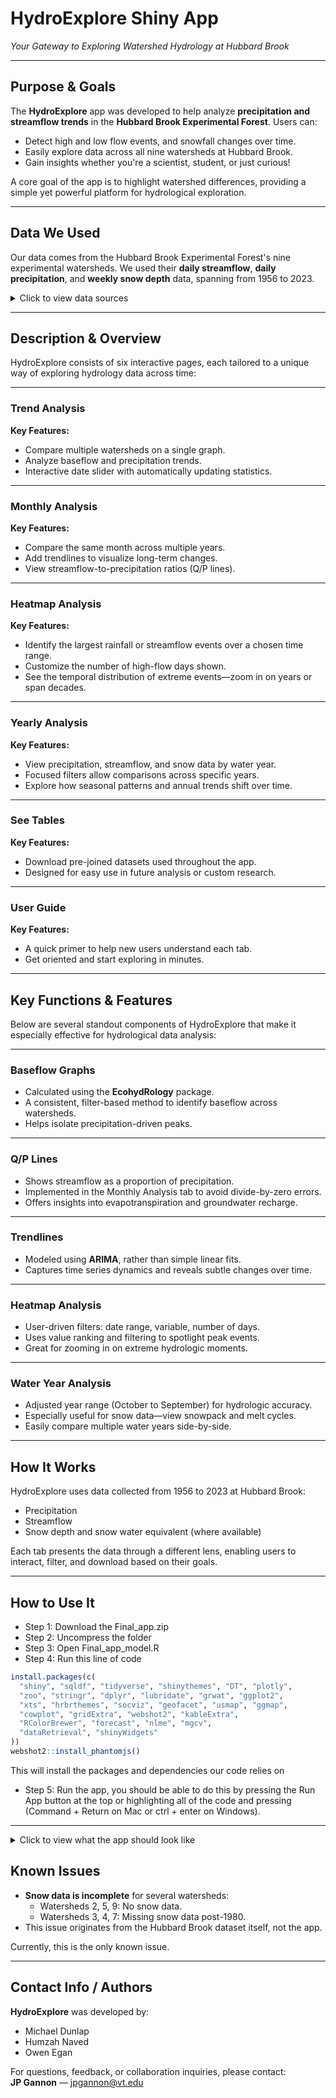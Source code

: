 
# **HydroExplore Shiny App**  
*Your Gateway to Exploring Watershed Hydrology at Hubbard Brook*

---

## Purpose & Goals

The **HydroExplore** app was developed to help analyze **precipitation and streamflow trends** in the **Hubbard Brook Experimental Forest**. Users can:

- Detect high and low flow events, and snowfall changes over time.
- Easily explore data across all nine watersheds at Hubbard Brook.
- Gain insights whether you're a scientist, student, or just curious!

A core goal of the app is to highlight watershed differences, providing a simple yet powerful platform for hydrological exploration.

---
## Data We Used

Our data comes from the Hubbard Brook Experimental Forest's nine experimental watersheds. We used their **daily streamflow**, **daily precipitation**, and **weekly snow depth** data, spanning from 1956 to 2023.

<details>
  <summary>Click to view data sources</summary>

  - [Daily Streamflow Data](https://portal.edirepository.org/nis/mapbrowse?packageid=knb-lter-hbr.2.14)
  - [Daily Precipitation Data](https://portal.edirepository.org/nis/mapbrowse?packageid=knb-lter-hbr.14.19)
  - [Weekly Snow Depth Data](https://portal.edirepository.org/nis/mapbrowse?packageid=knb-lter-hbr.27.20 )

</details>

---

## Description & Overview

HydroExplore consists of six interactive pages, each tailored to a unique way of exploring hydrology data across time:

---

### Trend Analysis

**Key Features:**
- Compare multiple watersheds on a single graph.
- Analyze baseflow and precipitation trends.
- Interactive date slider with automatically updating statistics.

---

### Monthly Analysis

**Key Features:**
- Compare the same month across multiple years.
- Add trendlines to visualize long-term changes.
- View streamflow-to-precipitation ratios (Q/P lines).

---

### Heatmap Analysis

**Key Features:**
- Identify the largest rainfall or streamflow events over a chosen time range.
- Customize the number of high-flow days shown.
- See the temporal distribution of extreme events—zoom in on years or span decades.

---

### Yearly Analysis

**Key Features:**
- View precipitation, streamflow, and snow data by water year.
- Focused filters allow comparisons across specific years.
- Explore how seasonal patterns and annual trends shift over time.

---

### See Tables

**Key Features:**
- Download pre-joined datasets used throughout the app.
- Designed for easy use in future analysis or custom research.

---

### User Guide

**Key Features:**
- A quick primer to help new users understand each tab.
- Get oriented and start exploring in minutes.

---

## Key Functions & Features

Below are several standout components of HydroExplore that make it especially effective for hydrological data analysis:

---

### Baseflow Graphs

- Calculated using the **EcohydRology** package.
- A consistent, filter-based method to identify baseflow across watersheds.
- Helps isolate precipitation-driven peaks.

---

### Q/P Lines

- Shows streamflow as a proportion of precipitation.
- Implemented in the Monthly Analysis tab to avoid divide-by-zero errors.
- Offers insights into evapotranspiration and groundwater recharge.

---

### Trendlines

- Modeled using **ARIMA**, rather than simple linear fits.
- Captures time series dynamics and reveals subtle changes over time.

---

### Heatmap Analysis

- User-driven filters: date range, variable, number of days.
- Uses value ranking and filtering to spotlight peak events.
- Great for zooming in on extreme hydrologic moments.

---

### Water Year Analysis

- Adjusted year range (October to September) for hydrologic accuracy.
- Especially useful for snow data—view snowpack and melt cycles.
- Easily compare multiple water years side-by-side.

---

## How It Works

HydroExplore uses data collected from 1956 to 2023 at Hubbard Brook:

- Precipitation
- Streamflow
- Snow depth and snow water equivalent (where available)

Each tab presents the data through a different lens, enabling users to interact, filter, and download based on their goals.

---

## How to Use It

- Step 1: Download the Final_app.zip
- Step 2: Uncompress the folder
- Step 3: Open Final_app_model.R
- Step 4: Run this line of code 
```R
install.packages(c(
  "shiny", "sqldf", "tidyverse", "shinythemes", "DT", "plotly", 
  "zoo", "stringr", "dplyr", "lubridate", "grwat", "ggplot2", 
  "xts", "hrbrthemes", "socviz", "geofacet", "usmap", "ggmap", 
  "cowplot", "gridExtra", "webshot2", "kableExtra", 
  "RColorBrewer", "forecast", "nlme", "mgcv", 
  "dataRetrieval", "shinyWidgets"
))
webshot2::install_phantomjs()
```
This will install the packages and dependencies our code relies on
- Step 5: Run the app, you should be able to do this by pressing the Run App button at the top or highlighting all of the code and pressing (Command + Return on Mac or ctrl + enter on Windows).

---


<details>
  <summary>Click to view what the app should look like</summary>

  ![Trend Analysis](https://github.com/user-attachments/assets/8e48023f-7e8f-41bc-a5ad-239538f1003b)

  ![Monthly Analysis](https://github.com/user-attachments/assets/3b6b10a2-8af8-4086-bcf7-0feb81717a8a)

  ![Heatmap Analysis](https://github.com/user-attachments/assets/d92788e4-a099-4dfa-b408-834719d2b637)

  ![Yearly Analysis](https://github.com/user-attachments/assets/0f6d9c0c-25ae-4cb1-a95d-73b9ff5975de)

</details>

## Known Issues

- **Snow data is incomplete** for several watersheds:
  - Watersheds 2, 5, 9: No snow data.
  - Watersheds 3, 4, 7: Missing snow data post-1980.
- This issue originates from the Hubbard Brook dataset itself, not the app.

Currently, this is the only known issue.

---

## Contact Info / Authors

**HydroExplore** was developed by:

- Michael Dunlap  
- Humzah Naved  
- Owen Egan

For questions, feedback, or collaboration inquiries, please contact:  
**JP Gannon** — jpgannon@vt.edu
